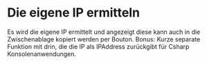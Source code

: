 # Die eigene IP ermitteln
   
Es wird die eigene IP ermittelt und angezeigt diese kann auch in die Zwischenablage kopiert werden per Bouton.
Bonus: Kurze separate Funktion mit drin, die die IP als IPAddress zurückgibt für
Csharp Konsolenanwendungen.

